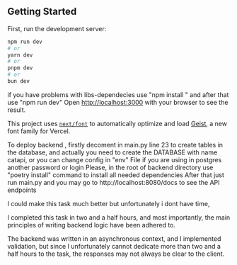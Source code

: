 

## Getting Started

First, run the development server:

```bash
npm run dev
# or
yarn dev
# or
pnpm dev
# or
bun dev

```
if you have problems with libs-dependecies use "npm install " and after that use "npm run dev"
Open [http://localhost:3000](http://localhost:3000) with your browser to see the result.


This project uses [`next/font`](https://nextjs.org/docs/app/building-your-application/optimizing/fonts) to automatically optimize and load [Geist](https://vercel.com/font), a new font family for Vercel.

To deploy backend , firstly decoment in main.py line 23 to create tables in the database, and actually you need
to create the DATABASE with name catapi, or you can change config in "env" File if you are using in postgres another password or login
Please, in the root of backend directory use "poetry install" command to install all needed dependencies
After that just run main.py and you may go to http://localhost:8080/docs to see the API endpoints

I could make this task much better but unfortunately i dont have time, 

I completed this task in two and a half hours, and most importantly,
the main principles of writing backend logic have been adhered to.


The backend was written in an asynchronous context, and I implemented validation,
but since I unfortunately cannot dedicate more than two and a half hours to the task,
the responses may not always be clear to the client.
